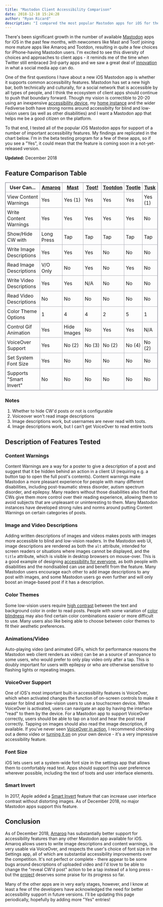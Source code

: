 ```yaml
---
title: "Mastodon Client Accessibility Comparison"
date: 2018-12-18 15:24:28 
author: "Ryan Ricard"
description: "I compared the most popular Mastodon apps for iOS for their support of important accessibility features"
---
```


<style>
	table, th, td{
		border: 1px solid rgb(169, 169, 179);
		border-collapse: collapse;
	}
	td, th{
		padding: 5px;
	}
	td.no{
		text-decoration: underline;
		text-decoration-color: #FF3640;
	}
	td.yes{
		text-decoration: underline;
		text-decoration-color: #62E864;
	}
</style>

There's been significant growth in the number of available [Mastodon](https://joinmastodon.org/) apps for iOS in the past few months, with newcomers like Mast and Toot! joining more mature apps like Amaroq and Tootdon, resulting in quite a few choices for iPhone-having Mastodon users. I'm excited to see this diversity of choices and approaches to client apps - it reminds me of the time when Twitter still embraced 3rd-party apps and we saw a great deal of [innovation](https://daringfireball.net/2009/04/twitter_clients_playground) in what a social media app can do. 

One of the first questions I have about a new iOS Mastodon app is whether it supports common accessibility features. Mastodon has set a new high bar, both technically and culturally, for a social network that is accessible by all types of people, and I think the ecosystem of client apps should continue to push that boundary forward. Though my vision is correctible to 20-20 using an inexpensive [accessibility device](https://en.wikipedia.org/wiki/Glasses), my [home instance](https://mspsocial.net/) and the wider Fediverse both have strong norms around accessibilty for blind and low-vision users (as well as other disabilities) and I want a Mastodon app that helps me be a good citizen on the platform. 

To that end, I tested all of the popular iOS Mastodon apps for support of a number of important accessibility features. My findings are replicated in the chart below. I'm in the beta testing program for a few of these apps, so if you see a "Yes", it could mean that the feature is coming soon in a not-yet-released version. 

**Updated:** December 2018

## Feature Comparison Table

User Can...                      | [Amaroq][1]    | [Mast][2]      | [Toot!][3]     | [Tootdon][4]   | [Tootle][5]    | [Tusk][6]      |
---------------------------------|----------------|----------------|----------------|----------------|----------------|----------------|         
View Content Warnings            | Yes            | Yes (1)        | Yes            | Yes            | Yes            | Yes (1)        |
Write Content Warnings           | Yes            | Yes            | Yes            | Yes            | Yes            | No             |
Show/Hide CW with                | Long Press     | Tap            | Tap            | Tap            | Tap            | Tap            |
Write Image Descriptions         | Yes            | Yes            | Yes            | No             | No             | No             |
Read Image Descriptions          | V/O Only       | No             | Yes            | No             | Yes            | No             |
Write Video Descriptions         | Yes            | Yes            | N/A            | No             | No             | No             |
Read Video Descriptions          | No             | No             | No             | No             | No             | No             |
Color Theme Options              | 1              | 4              | 4              | 2              | 5              | 1              |
Control Gif Animation            | Yes            | Hide Images    | No             | Yes            | Yes            | N/A            |
VoiceOver Support                | Yes            | No (2)         | No&nbsp;(3)    | No (2)         | No (4)         | No (2)         |
Set System Font Size             | Yes            | No             | No             | No             | No             | No             |
Supports "Smart Invert"          | No             | No             | No             | No             | No             | No             |

[1]: https://itunes.apple.com/us/app/amaroq-for-mastodon/id1214116200?mt=8
[2]: https://itunes.apple.com/us/app/mast/id1437429129?mt=8
[3]: https://itunes.apple.com/us/app/toot/id1229021451?mt=8
[4]: https://itunes.apple.com/us/app/tootdon-for-mastodon/id1282283934?mt=8
[5]: https://itunes.apple.com/us/app/tootle-for-mastodon/id1236013466?mt=8
[6]: http://tusk.webflow.io/


### Notes

1. Whether to hide CW'd posts or not is configurable
1. Voiceover won't read image descriptions
2. Image descriptions work, but usernames are never read with toots.
3. Image descriptions work, but I can't get VoiceOver to read entire toots

## Description of Features Tested

### Content Warnings

Content Warnings are a way for a poster to give a description of a post and suggest that it be hidden behind an action in a client UI (requiring e.g. a button tap to open the full post's contents). Content warnings make Mastodon a more pleasant experience for people with many different disabilities, including post-traumatic stress disorder, autism spectrum disorder, and epilepsy. Many readers without those disabilities also find that CWs give them more control over their reading experience, allowing them to avoid subjects that are unpleasant or uninteresting to them. Many Mastodon instances have developed strong rules and norms around putting Content Warnings on certain categories of posts. 

### Image and Video Descriptions

Adding written descriptions of images and videos makes posts with images more accessible to blind and low-vision readers. In the Mastodon web UI, image descriptions are rendered as both the `alt` attribute, intended for screen readers or situations where images cannot be displayed, and the `title` attribute, which is visible in desktop browsers on mouse-over. This is a good example of designing [accessibility for everyone](https://abookapart.com/products/accessibility-for-everyone), as both people with disabilities and the nondisabled can use and benefit from the feature. Many Mastodon users encourage each other to add image descriptions to any post with images, and some Mastodon users go even further and will only boost an image-based post if it has a description. 

### Color Themes

Some low-vision users require [high contrast](http://accessibility.psu.edu/color/contrasthtml/) between the text and background color in order to read posts. People with some variation of [color blindness](https://usabilla.com/blog/how-to-design-for-color-blindness/) may also find certain color combinations easier or more difficult to use. Many users also like being able to choose between color themes to fit their aesthetic preferences. 

### Animations/Video

Auto-playing video (and animated GIFs, which for performance reasons the Mastodon web client renders as video) can be an a source of annoyance to some users, who would prefer to only play video only after a tap. This is doubly important for users with epilepsy or who are otherwise sensitive to flashing lights or repeating images. 

### VoiceOver Support

One of iOS's most important built-in accessibility features is VoiceOver, which when activated changes the function of on-screen controls to make it easier for blind and low-vision users to use a touchscreen device. When VoiceOver is activated, users can navigate an app by having the interface "read" to them by the device. For a Mastodon app to support VoiceOver correctly, users should be able to tap on a toot and hear the post read correctly. Tapping on images should also read the image description, if available. If you've never seen [VoiceOver in action](https://www.youtube.com/watch?v=OUGOGepwsHE), I recommend checking out a demo video or [turning it on](https://www.imore.com/how-use-voiceover-iphone-and-ipad) on your own device - it's a very impressive accessibility feature. 

### Font Size

iOS lets users set a system-wide font size in the settings app that allows them to comfortably read text. Apps should support this user preference wherever possible, including the text of toots and user interface elements. 

### Smart Invert

In 2017, Apple added a [Smart Invert](https://9to5mac.com/2017/06/09/ios-11-dark-mode-smart-invert-colors-how-to-enable/) feature that can increase user interface contrast without distorting images. As of December 2018, no major Mastodon apps support this feature. 

## Conclusion

As of December 2018, [Amaroq](https://itunes.apple.com/us/app/amaroq-for-mastodon/id1214116200?mt=8) has substantially better support for accessibility features than any other Mastodon app available for iOS. Amaroq allows users to write image descriptions and content warnings, is very usable via VoiceOver, and respects the user's choice of font size in the Settings app, all of which are substantial accessibility improvements over the competition. It's not perfect or complete - there appear to be some bugs around descriptions of uploaded video and I'd love to be able to change the "reveal CW'd post" action to be a tap instead of a long press - but the [project](https://github.com/ReticentJohn/Amaroq) deserves some praise for its progress so far. 

Many of the other apps are in very early stages, however, and I know at least a few of the developers have acknowledged the need for better accessibility support in future versions. I'll be updating this page periodically, hopefully by adding more "Yes" entries! 


<script type="text/javascript">
	var cells = document.querySelectorAll("td");

	cells.forEach(function(c) {
	  if (c.textContent.includes("Yes")){
	  	c.classList.add("yes");
	  }
	  else if (c.textContent.includes("No")){
	  	c.classList.add("no");
	  }
	});
</script>
